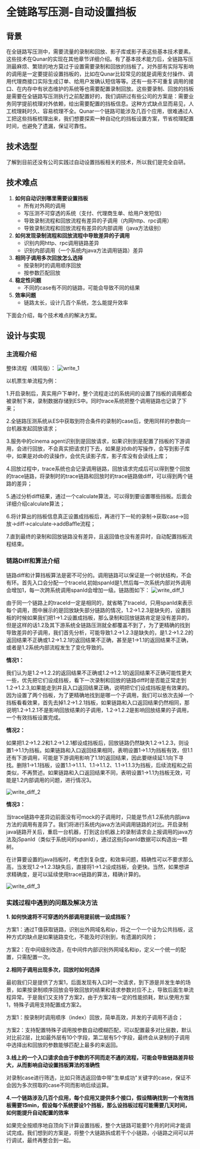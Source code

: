 # 全链路写压测-自动设置挡板
## 背景
在全链路写压测中，需要流量的录制和回放、影子库或影子表这些基本技术要素。这些技术在Qunar的实现在其他章节详细介绍。有了基本技术能力后，全链路写压测最麻烦、繁琐的地方莫过于设置需要录制和回放的挡板了。对外部有实际写影响的调用是一定要提前设置挡板的，比如在Qunar比较常见的就是调用支付操作、调用代理商接口实际生成订单、给用户发确认短信等等。还有一些不可重复调用的接口、在内存中有状态维护的系统等也需要配置录制回放。这些要录制、回放的挡板是需要在全链路写压测执行之前配置好的，我们调研过有些公司的方案是：需要业务同学提前梳理对外依赖，给出需要配置的挡板信息。这种方式缺点显而易见，人工梳理耗时久、容易梳理不全。Qunar一个链路可能涉及几百个应用，很难通过人工把这些挡板梳理出来，我们想要探索一种自动化的挡板设置方案，节省梳理配置时间，也避免了遗漏，保证可靠性。

## 技术选型
了解到目前还没有公司实践过自动设置挡板相关的技术，所以我们是完全自研。

## 技术难点
1. **如何自动识别哪里需要设置挡板**
   - 所有对外网的调用
   - 写压测不可穿透的系统（支付、代理商生单、给用户发短信）
   - 导致录制流程和回放流程有差异的子调用（内网http、rpc调用）
   - 导致录制流程和回放流程有差异的内部调用（java方法级别）
2. **如何发现录制流程和回放流程中导致差异的子调用**
   - 识别内网http、rpc调用链路差异
   - 识别内部调用（一个系统内java方法调用链路）差异
3. **相同子调用多次回放怎么选择**
   - 按录制时的调用顺序回放
   - 按参数匹配回放
4. **稳定性问题**
   - 不同的case有不同的链路，可能会导致不同的结果
5. **效率问题**
   - 链路太长，设计几百个系统，怎么能提升效率
   
下面会介绍，每个技术难点的解决方案。

## 设计与实现
### 主流程介绍
整体流程（精简版）：
![write_1](../images/full_link_performance_test/write_1.png)

以机票生单流程为例：

1.开启录制后，真实用户下单时，整个流程走过的系统间的设置了挡板的调用都会被录制下来，录制数据存储到ES中。同时trace系统把整个调用链路也记录了下来；

2.全链路压测系统从ES中获取到符合条件的录制的case后，使用同样的参数向一台机器发起回放请求；

3.服务中的cinema agent识别到是回放请求，如果识别到是配置了挡板的下游调用，会进行回放，不会真实把请求打下去，如果是对db的写操作，会写到影子库中，如果是对db的读操作，会优先读影子库，影子库没有会读线上库；

4.回放过程中，trace系统也会记录调用链路，回放请求完成后可以得到整个回放的trace链路，将录制时的trace链路和回放时的trace链路做diff，可以得到两个链路的差异；

5.通过分析diff结果，通过一个calculate算法，可以得到要设置哪些挡板。后面会详细介绍calculate算法；

6.将计算出的挡板信息真正设置成挡板后，再进行下一轮的录制->获取case->回放->diff->calculate->addBaffle流程；

7.直到最终的录制和回放链路没有差异，且返回值也没有差异时，自动配置挡板流程结束。

### 链路Diff和算法介绍
链路diff和计算挡板算法是密不可分的。调用链路可以保证是一个树状结构，不会有环。首先入口会分配一个traceId,初始spanId是1,然后每一次系统内部对外调用会增加1，每一次跨系统调用spanId会增加一级。链路图如下：
![write_diff_1](../images/full_link_performance_test/write_diff_1.png)

由于同一个链路上的traceId一定是相同的，就省略了traceId，只用spanId来表示每个调用，图中展示的是回放缺失部分链路的情况，1.2->1.2.3是缺失的，设置挡板的时候如果我们把1->1.2设置成挡板，那么录制和回放链路肯定是没有差异的，但是这样的话1.2及其下游系统全链路压测就全都覆盖不到了，为了更精确的找到导致差异的子调用，我们首先分析，可能导致1.2->1.2.3是缺失的，是1.2->1.2.2的返回结果不正确或1.2->1.2.1的返回结果不正确，甚至是1->1.1的返回结果不正确，或者是1.2系统内部流程发生了变化导致的。

**情况1：**

我们认为是1.2->1.2.2的返回结果不正确或1.2->1.2.1的返回结果不正确可能性更大一些，优先把它们设成挡板，看下一次录制和回放的链路diff时是否能正常走到1.2->1.2.3,如果能走到并且入口返回结果正确，说明把它们设成挡板是有效果的。因为设置了两个挡板，为了更精确地找到是哪一个子调用，我们可以依次去掉一个挡板看看效果，首先去掉1.2->1.2.1挡板，如果链路和入口返回结果仍然相同，那说明1.2->1.2.1不是影响回放结果的子调用，1.2->1.2.2是影响回放结果的子调用，一个有效挡板设置完成。

**情况2：**

如果把1.2->1.2.2和1.2->1.2.1都设成挡板后，回放链路仍然缺失1.2->1.2.3，则设置1->1.1为挡板。如果链路和入口返回结果相同，表明设置1->1.1为挡板有效，但1.1还有下游调用，可能是下游调用影响了1.1的返回结果，因此要继续延1.1向下寻找。删除1->1.1挡板，设置1.1->1.1.1、1.1->1.1.2、1.1->1.1.3为挡板，后续流程和之前类似，不再赘述。如果链路和入口返回结果不同，表明设置1->1.1为挡板无效，可能是1.2内部调用的问题，进行情况3。

![write_diff_2](../images/full_link_performance_test/write_diff_2.png)

**情况3：**

当trace链路中差异边前面没有可mock的子调用时，只能是节点1.2系统内部java方法的调用有差异了。我们将进行系统内java方法间调用链路的对比。开启录制java链路开关后，重启一台机器，打到这台机器上的录制请求会上报调用的java方法及jSpanId（类似于系统间的spanId），通过这些jSpanId数据可以构造出一颗树。

在计算要设置的java挡板时，考虑到复杂度，和效率问题，精确性可以不要求那么高，当发现1.2->1.2.3缺失后，直接将1->1.2设成挡板，会更快。当然，如果想讲求精确度，是可以延续使用trace链路的算法，精确计算的。

![write_diff_3](../images/full_link_performance_test/write_diff_3.png)

### 实践过程中遇到的问题及解决方法
**1. 如何快速将不可穿透的外部调用提前统一设成挡板？**

方案1：通过T值获取链路，识别出外网域名和ip，将之一个一个设为公共挡板，这种方式的缺点是如果链路变化，不能及时识别到，有遗漏的风险；

方案2：在中间级别改造，在中间件内部识别外网域名和ip，定义一个统一的配置，只需配置一次。

**2.相同子调用出现多次，回放时如何选择**

最初我们只是提供了方案1，后面发现有入口时一次请求，到下游是并发生单的场景，如果按录制顺序回放会导致回放的结果和请求参数对应不上，导致后面生单流程异常。于是我们又支持了方案2，由于方案2有一定的性能损耗，默认使用方案1，特殊子调用支持配置成方案2。

方案1：按录制时调用顺序（index）回放，简单高效，并发的子调用不适合；

方案2：支持配置特殊子调用按参数自动模糊匹配，可以配置最多对比层数，默认对比前2层，比如最外层有10个字段，第二层有5个字段，最终会从录制的子调用中选择出和回放的参数能够匹配上最多的来返回。

**3.线上的一个入口请求会由于参数的不同而走不通的流程，可能会导致链路差异较大，从而影响自动设置挡板算法的准确性**

对录制case进行筛选，比如只筛选返回值中带"生单成功"关键字的case，保证不会因为多次捞取的case不同而影响后续运算。


**4.一个链路涉及几百个应用，每个应用又提供多个接口，假设精确找到一个有效挡板需要15min，假设每个系统要设1个挡板，那么设挡板过程可能需要几天时间，如何能提升自动配置的效率**

如果完全按顺序地自顶向下计算设置挡板，整个大链路可能要1个月的时间才能调试完成。我们想到的方案是，将整个大链路拆成若干个小链路，小链路之间可以并行调试，最终再整合到一起。